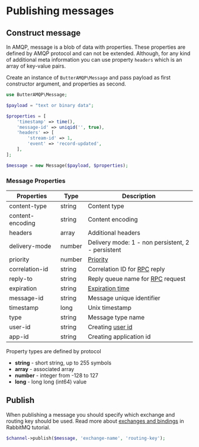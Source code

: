 # Publishing messages

## Construct message

In AMQP, message is a blob of data with properties. These properties are defined by AMQP protocol and can not be
extended. Although, for any kind of additional meta information you can use property `headers` which is an array of
key-value pairs.

Create an instance of `ButterAMQP\Message` and pass payload as first constructor argument, and properties as second. 

```php
use ButterAMQP\Message;

$payload = "text or binary data";

$properties = [
    'timestamp' => time(),
    'message-id' => uniqid('', true),
    'headers' => [
        'stream-id' => 1,
        'event' => 'record-updated',
    ],
];

$message = new Message($payload, $properties);
```

### Message Properties

| Properties       | Type   | Description                                                         |
|------------------|--------|---------------------------------------------------------------------|
| content-type     | string | Content type                                                        |     
| content-encoding | string | Content encoding                                                    |         
| headers          | array  | Additional headers                                                  |
| delivery-mode    | number | Delivery mode: 1 - non persistent, 2 - persistent                   |
| priority         | number | [Priority](https://www.rabbitmq.com/priority.html)                  |
| correlation-id   | string | Correlation ID for [RPC](rabbit-tutorial/tutorial-six.md) reply     |
| reply-to         | string | Reply queue name for [RPC](rabbit-tutorial/tutorial-six.md) request |
| expiration       | string | [Expiration time](https://www.rabbitmq.com/ttl.html)                |          
| message-id       | string | Message unique identifier                                           |
| timestamp        | long   | Unix timestamp                                                      |
| type             | string | Message type name                                                   |
| user-id          | string | Creating [user id](https://www.rabbitmq.com/validated-user-id.html) |
| app-id           | string | Creating application id                                             |

Property types are defined by protocol 

  - **string** - short string, up to 255 symbols
  - **array** - associated array
  - **number** - integer from -128 to 127
  - **long** - long long (int64) value

## Publish

When publishing a message you should specify which exchange and routing key should be used. Read more about [exchanges
and bindings](rabbit-tutorial/tutorial-three.md#exchanges) in RabbitMQ tutorial.
 
```php
$channel->publish($message, 'exchange-name', 'routing-key');
```
